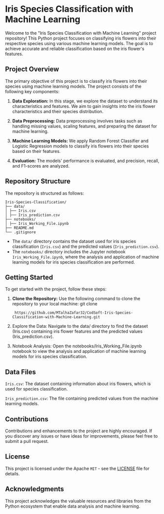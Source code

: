 # Iris Species Classification with Machine Learning

Welcome to the "Iris Species Classification with Machine Learning" project repository! This Python project focuses on classifying iris flowers into their respective species using various machine learning models. The goal is to achieve accurate and reliable classification based on the iris flower's features.

## Project Overview

The primary objective of this project is to classify iris flowers into their species using machine learning models. The project consists of the following key components:

1. **Data Exploration:** In this stage, we explore the dataset to understand its characteristics and features. We aim to gain insights into the iris flower characteristics and their species distribution.

2. **Data Preprocessing:** Data preprocessing involves tasks such as handling missing values, scaling features, and preparing the dataset for machine learning.

3. **Machine Learning Models:** We apply Random Forest Classifier and Logistic Regression models to classify iris flowers into their species based on their features.

4. **Evaluation:** The models' performance is evaluated, and precision, recall, and F1-scores are analyzed.

## Repository Structure

The repository is structured as follows:

```
Iris-Species-Classification/
├── data/
│ ├── Iris.csv
│ ├── Iris_prediction.csv
├── notebooks/
│ ├── Iris_Working_File.ipynb
├── README.md
└── .gitignore

```


- The `data/` directory contains the dataset used for iris species classification (`Iris.csv`) and the predicted values (`Iris_prediction.csv`).
- The `notebooks/` directory includes the Jupyter notebook `Iris_Working_File.ipynb`, where the analysis and application of machine learning models for iris species classification are performed.

## Getting Started

To get started with the project, follow these steps:

1. **Clone the Repository:** Use the following command to clone the repository to your local machine:
git clone
   ```shell
    https://github.com/MTalhaZafar32/CodSoft-Iris-Species-Classification-with-Machine-Learning.git
   
3. Explore the Data: Navigate to the data/ directory to find the dataset (Iris.csv) containing iris flower features and the predicted values (Iris_prediction.csv).

4. Notebook Analysis: Open the notebooks/Iris_Working_File.ipynb notebook to view the analysis and application of machine learning models for iris species classification.

## Data Files
`Iris.csv`: The dataset containing information about iris flowers, which is used for species classification.

`Iris_prediction.csv`: The file containing predicted values from the machine learning models.
## Contributions
Contributions and enhancements to the project are highly encouraged. If you discover any issues or have ideas for improvements, please feel free to submit a pull request.

## License
This project is licensed under the Apache `MIT` - see the [LICENSE](LICENSE) file for details.

## Acknowledgments
This project acknowledges the valuable resources and libraries from the Python ecosystem that enable data analysis and machine learning.

